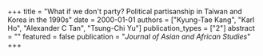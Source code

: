 +++
title = "What if we don't party? Political partisanship in Taiwan and Korea in the 1990s"
date = 2000-01-01
authors = ["Kyung-Tae Kang", "Karl Ho", "Alexander C Tan", "Tsung-Chi Yu"]
publication_types = ["2"]
abstract = ""
featured = false
publication = "*Journal of Asian and African Studies*"
+++

